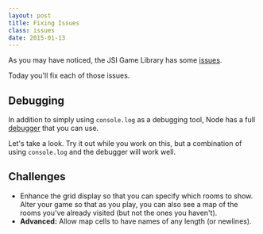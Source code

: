 ```yaml
---
layout: post
title: Fixing Issues
class: issues
date: 2015-01-13
---
```


As you may have noticed, the JSI Game Library has some [issues][github-jsi-game-library-issues].

Today you'll fix each of those issues.

## Debugging

In addition to simply using `console.log` as a debugging tool, Node has a full [debugger][node-debugger] that you can use.

Let's take a look. Try it out while you work on this, but a combination of using `console.log` and the debugger will work well.


## Challenges

- Enhance the grid display so that you can specify which rooms to show. Alter your game so that as you play, you can also see a map of the rooms you've already visited (but not the ones you haven't).
- **Advanced:** Allow map cells to have names of any length (or newlines).

[github-jsi-game-library-issues]: https://github.com/portlandcodeschool/jsi-gamelib/issues
[node-debugger]: http://nodejs.org/api/debugger.html
